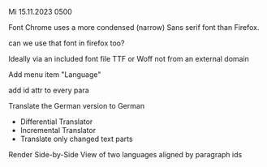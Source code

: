 Mi 15.11.2023 0500

Font Chrome uses a
more condensed (narrow)
Sans serif font than Firefox.

can we use that font in firefox too?

Ideally via an included font file
TTF or Woff
not from an external domain

Add mеnu
item "Language"

add id attr to every para

Translate the German version to German

- Differential Translator
- Incremental Translator
- Translate only changed text parts

Render Side-by-Side View
of two languages
aligned by paragraph ids
